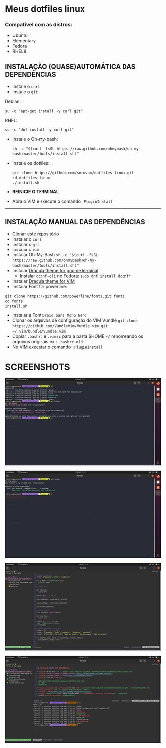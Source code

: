 # Meus dotfiles linux

### Compatível com as distros:
* Ubuntu
* Elementary
* Fedora
* RHEL8

## INSTALAÇÃO (QUASE)AUTOMÁTICA DAS DEPENDÊNCIAS

* Instale o `curl`
* Instale o `git`

Debian:
```
su -c "apt-get install -y curl git"
```
RHEL:
```
su -c "dnf install -y curl git"
```

* Instale o Oh-my-bash:
  
  ```
  sh -c "$(curl -fsSL https://raw.github.com/ohmybash/oh-my-bash/master/tools/install.sh)"
  ```
* Instale os dotfiles:

  ``` 
  git clone https://github.com/souovan/dotfiles-linux.git
  cd dotfiles-linux
  ./install.sh
  ```
* **REINICIE O TERMINAL**

* Abra o VIM e execute o comando `:PluginInstall`

---

## INSTALAÇÃO MANUAL DAS DEPENDÊNCIAS

* Clonar este repositório
* Instalar o `curl`
* Instalar o `git`
* Instalar o `vim`
* Instalar Oh-My-Bash `sh -c "$(curl -fsSL https://raw.github.com/ohmybash/oh-my-bash/master/tools/install.sh)"`
* Instalar [Dracula theme for gnome terminal](https://draculatheme.com/gnome-terminal/)
  * Instalar `dconf-cli` no Fedora: `sudo dnf install dconf*`
* Instalar [Dracula theme for VIM](https://draculatheme.com/vim/)
* Instalar Font for powerline:
 ```
 git clone https://github.com/powerline/fonts.git fonts
 cd fonts
 install.sh
 ```
* Instalar a Font `Droid Sans Mono Nerd`
* Clonar os arquivos de configuração do VIM Vundle `git clone https://github.com/VundleVim/Vundle.vim.git ~/.vim/bundle/Vundle.vim`
* Copiar `.bashrc` e `.vimrc` para a pasta $HOME `~/` renomeando os arquivos originais ex.: `.bashrc.old`
* No VIM executar o comando `:PluginInstall`

# SCREENSHOTS

![](./imgs/ll-gitstatus.png)

![](./imgs/gitadd.png)

![](./imgs/vim-python-nerdtree.png)

![](./imgs/vim-readme-nerdtree.png)
